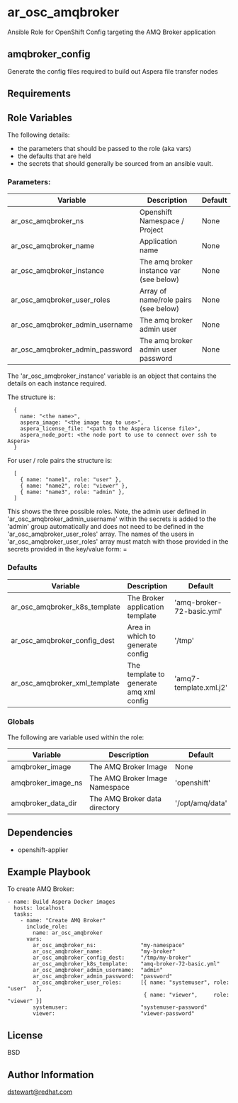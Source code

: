 # ar_osc_amqbroker
Ansible Role for OpenShift Config targeting the AMQ Broker application

## amqbroker_config

Generate the config files required to build out Aspera file transfer 
nodes

## Requirements


## Role Variables
The following details:
- the parameters that should be passed to the role (aka vars)
- the defaults that are held
- the secrets that should generally be sourced from an ansible vault.

### Parameters:
| Variable                        | Description                             | Default |
| --------                        | -----------                             | ------- |
| ar_osc_amqbroker_ns             | Openshift Namespace / Project           | None    |
| ar_osc_amqbroker_name           | Application name                        | None    |
| ar_osc_amqbroker_instance       | The amq broker instance var (see below) | None    |
| ar_osc_amqbroker_user_roles     | Array of name/role pairs (see below)    | None    |
| ar_osc_amqbroker_admin_username | The amq broker admin user               | None    |
| ar_osc_amqbroker_admin_password | The amq broker admin user password      | None    |

The 'ar_osc_amqbroker_instance' variable is an object that contains the details on each instance required.

The structure is:
```
  {
    name: "<the name>",
    aspera_image: "<the image tag to use>",
    aspera_license_file: "<path to the Aspera license file>",
    aspera_node_port: <the node port to use to connect over ssh to Aspera>
  }
```

For user / role pairs the structure is:
```
  [
    { name: "name1", role: "user" },
    { name: "name2", role: "viewer" },
    { name: "name3", role: "admin" },
  ]
```
This shows the three possible roles. Note, the admin user defined in 
'ar_osc_amqbroker_admin_username' within the secrets is added to the
'admin' group automatically and does not need to be defined in the 
'ar_osc_amqbroker_user_roles' array.
The names of the users in 'ar_osc_amqbroker_user_roles' array must match
with those provided in the secrets provided in the key/value form:
<username>=<password>

### Defaults
| Variable                      | Description                             | Default                   |
| --------                      | -----------                             | -------                   |
| ar_osc_amqbroker_k8s_template | The Broker application template         | 'amq-broker-72-basic.yml' |
| ar_osc_amqbroker_config_dest  | Area in which to generate config        | '/tmp'                    |
| ar_osc_amqbroker_xml_template | The template to generate amq xml config | 'amq7-template.xml.j2'    |


### Globals
The following are variable used within the role:

| Variable           | Description                    | Default         |
| --------           | -----------                    | -------         |
| amqbroker_image    | The AMQ Broker Image           | None            |
| amqbroker_image_ns | The AMQ Broker Image Namespace | 'openshift'     |
| amqbroker_data_dir | The AMQ Broker data directory  | '/opt/amq/data' |


## Dependencies

- openshift-applier

## Example Playbook

To create AMQ Broker:
```
- name: Build Aspera Docker images
  hosts: localhost
  tasks:
    - name: "Create AMQ Broker"
      include_role:
        name: ar_osc_amqbroker
      vars:
        ar_osc_amqbroker_ns:              "my-namespace"
        ar_osc_amqbroker_name:            "my-broker"
        ar_osc_amqbroker_config_dest:     "/tmp/my-broker"
        ar_osc_amqbroker_k8s_template:    "amq-broker-72-basic.yml"
        ar_osc_amqbroker_admin_username:  "admin"
        ar_osc_amqbroker_admin_password:  "password"
        ar_osc_amqbroker_user_roles:      [{ name: "systemuser", role: "user"   },
                                           { name: "viewer",     role: "viewer" }]        
        systemuser:                       "systemuser-password"
        viewer:                           "viewer-password" 
```


## License

BSD

## Author Information

dstewart@redhat.com
